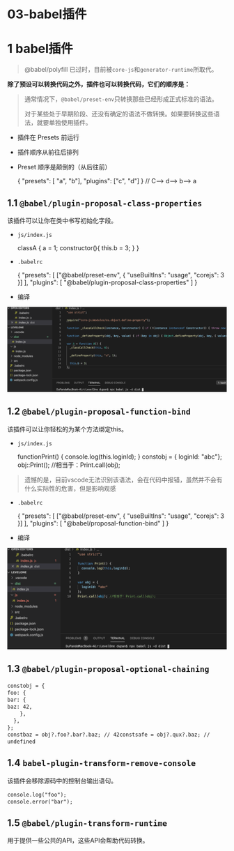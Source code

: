 # 03-babel插件 
# 1 babel插件

> @babel/polyfill 已过时，目前被`core-js`和`generator-runtime`所取代。

**除了预设可以转换代码之外，插件也可以转换代码，它们的顺序是：**

> 通常情况下，`@babel/preset-env`只转换那些已经形成正式标准的语法。
> 
> 
> 
> 
> 对于某些处于早期阶段、还没有确定的语法不做转换。如果要转换这些语法，就要单独使用插件。

- 插件在 Presets 前运行 
- 插件顺序从前往后排列 
- Preset 顺序是颠倒的（从后往前） 

    {
    "presets": [ "a", "b"],
    "plugins": ["c", "d"]
    }
    // C--> d--> b--> a

## 1.1 `@babel/plugin-proposal-class-properties`

该插件可以让你在类中书写初始化字段。

- `js/index.js`

    classA {
    a = 1;
    constructor(){
    this.b = 3;
        }
    }

- `.babelrc`

    {
    "presets": [
            ["@babel/preset-env", {
    "useBuiltIns": "usage",
    "corejs": 3        }]
        ],
    "plugins": [
    "@babel/plugin-proposal-class-properties"    ]
    }

- 编译

![image.png](../../.gitbook/assets/1603110095386-0745360d-b105-4a65-bc6a-e6fe73f253bd.png)

## 1.2 `@babel/plugin-proposal-function-bind`

该插件可以让你轻松的为某个方法绑定this。

- `js/index.js`

    functionPrint() {
    console.log(this.loginId);
    }
    constobj = {
    loginId: "abc"};
    obj::Print(); //相当于：Print.call(obj);

> 遗憾的是，目前vscode无法识别该语法，会在代码中报错，虽然并不会有什么实际性的危害，但是影响观感

- `.babelrc`

    {
    "presets": [
            ["@babel/preset-env", {
    "useBuiltIns": "usage",
    "corejs": 3        }]
        ],
    "plugins": [
    "@babel/proposal-function-bind"    ]
    }

- 编译

![image.png](../../.gitbook/assets/1603110936563-8e0f3c94-6f6b-411d-aab1-3126406561cc.png)

## 1.3  `@babel/plugin-proposal-optional-chaining`

    constobj = {
    foo: {
    bar: {
    baz: 42,
        },
      },
    };
    constbaz = obj?.foo?.bar?.baz; // 42constsafe = obj?.qux?.baz; // undefined

## 1.4  `babel-plugin-transform-remove-console`

该插件会移除源码中的控制台输出语句。

    console.log("foo");
    console.error("bar");

## 1.5 `@babel/plugin-transform-runtime`

用于提供一些公共的API，这些API会帮助代码转换。